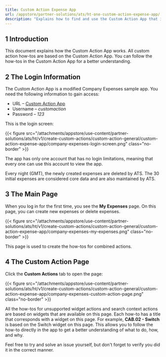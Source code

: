 ```yaml
---
title: Custom Action Expense App
url: /appstore/partner-solutions/ats/ht-one-custom-action-expense-app/
description: "Explains how to find and use the Custom Action App that is used in the how-tos."
---
```


## 1 Introduction

This document explains how the Custom Action App works. All custom action how-tos are based on the Custom Action App. You can follow the how-tos in the Custom Action App for a better understanding.

## 2 The Login Information

The Custom Action App is a modified Company Expenses sample app. You need the following information to gain access:

* URL – [Custom Action App](https://customactionapp.mxapps.io)
* Username – *customaction*
* Password – *123*

This is the login screen:

{{< figure src="/attachments/appstore/use-content/partner-solutions/ats/ht/v1/create-custom-actions/custom-action-general/custom-action-expense-app/company-expenses-login-screen.png" class="no-border" >}}

The app has only one account that has no login limitations, meaning that every one can use this account to view the app.

Every night (GMT), the newly created expenses are deleted by ATS. The 30 initial expenses are considered core data and are also maintained by ATS.

## 3 The Main Page

When you log in for the first time, you see the **My Expenses** page. On this page, you can create new expenses or delete expenses.

{{< figure src="/attachments/appstore/use-content/partner-solutions/ats/ht/v1/create-custom-actions/custom-action-general/custom-action-expense-app/company-expenses-my-expenses.png" class="no-border" >}}

This page is used to create the how-tos for combined actions.

## 4 The Custom Action Page

Click the **Custom Actions** tab to open the page:

{{< figure src="/attachments/appstore/use-content/partner-solutions/ats/ht/v1/create-custom-actions/custom-action-general/custom-action-expense-app/company-expenses-custom-action-page.png" class="no-border" >}}

All the how-tos for unsupported widget actions and search context actions are based on widgets that are available on this page. Each how-to has a title that corresponds with a widget on this page. For example, **CAB.02 - Switch** is based on the Switch widget on this page. This allows you to follow the how-to directly in the app to get a better understanding of what to do, how, and why.

Feel free to try and solve an issue yourself, but don't forget to verify you did it in the correct manner.
